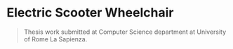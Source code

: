 # Electric Scooter Wheelchair
> Thesis work submitted at Computer Science department at University of Rome La Sapienza.
